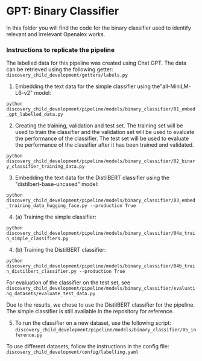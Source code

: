 # GPT: Binary Classifier

In this folder you will find the code for the binary classifier used to identify relevant and irrelevant Openalex works.

### Instructions to replicate the pipeline

The labelled data for this pipeline was created using Chat GPT. The data can be retrieved using the following getter:
`discovery_child_development/getters/labels.py`

1. Embedding the text data for the simple classifier using the"all-MiniLM-L6-v2" model:

`python discovery_child_development/pipeline/models/binary_classifier/01_embed_gpt_labelled_data.py`

2. Creating the training, validation and test set. The training set will be used to train the classifier and the validation set will be used to evaluate the performance of the classifier. The test set will be used to evaluate the performance of the classifier after it has been trained and validated.

`python discovery_child_development/pipeline/models/binary_classifier/02_binary_classifier_training_data.py`

3. Embedding the text data for the DistilBERT classifier using the "distilbert-base-uncased" model:

`python discovery_child_development/pipeline/models/binary_classifier/03_embed_training_data_hugging_face.py --production True`

4. (a) Training the simple classifier:

`python discovery_child_development/pipeline/models/binary_classifier/04a_train_simple_classifiers.py`

4. (b) Training the DistilBERT classifier:

`python discovery_child_development/pipeline/models/binary_classifier/04b_train_distilbert_classifier.py --production True`

For evaluation of the classifier on the test set, see 
`discovery_child_development/pipeline/models/binary_classifier/evaluating_datasets/evaluate_test_data.py`

Due to the results, we chose to use the DistilBERT classifier for the pipeline. The simple classifier is still available in the repository for reference.

5. To run the classifier on a new dataset, use the following script:
`discovery_child_development/pipeline/models/binary_classifier/05_inference.py`

To use different datasets, follow the instructions in the config file:
`discovery_child_development/config/labelling.yaml`
